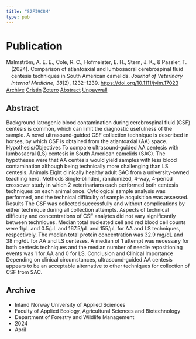 ```yaml
---
title: "S2FI9C8M"
type: pub
---
```

<h1>Publication</h1>
<article id="csl-bib-container-S2FI9C8M" class="csl-bib-container">
  <div class="csl-bib-body" style="line-height: 1.35; padding-left: 1em; text-indent:-1em;">
  <div class="csl-entry">Malmstr&#xF6;m, A. E. E., Cole, R. C., Hofmeister, E. H., Stern, J. K., &amp; Passler, T. (2024). Comparison of atlantoaxial and lumbosacral cerebrospinal fluid centesis techniques in South American camelids. <i>Journal of Veterinary Internal Medicine</i>, <i>38</i>(2), 1232&#x2013;1239. <a href="https://doi.org/10.1111/jvim.17023">https://doi.org/10.1111/jvim.17023</a></div>
</div>
  <div class="csl-bib-buttons">
    <a href="#taxonomy-article-S2FI9C8M" class="csl-bib-button">Archive</a>
    <a href="https://app.cristin.no/results/show.jsf?id=2258874" alt="Cristin URL" class="csl-bib-button">Cristin</a>
    <a href="http://zotero.org/groups/5402882/items/S2FI9C8M" alt="Zotero URL" class="csl-bib-button">Zotero</a>
    <a href="#abstract-article-S2FI9C8M" class="csl-bib-button">Abstract</a>
    <a href="https://onlinelibrary.wiley.com/doi/pdfdirect/10.1111/jvim.17023" class="csl-bib-button">Unpaywall</a>
  </div>
  <div id="csl-bib-meta-container-S2FI9C8M"></div>
</article>
<div id="csl-bib-meta-S2FI9C8M" class="csl-bib-meta">
  <article id="abstract-article-S2FI9C8M" class="abstract-article">
    <h1>Abstract</h1>
    Background Iatrogenic blood contamination during cerebrospinal fluid (CSF) centesis is common, which can limit the diagnostic usefulness of the sample. A novel ultrasound‐guided CSF collection technique is described in horses, by which CSF is obtained from the atlantoaxial (AA) space. Hypothesis/Objectives To compare ultrasound‐guided AA centesis with lumbosacral (LS) centesis in South American camelids (SAC). The hypotheses were that AA centesis would yield samples with less blood contamination although being technically more challenging than LS centesis. Animals Eight clinically healthy adult SAC from a university‐owned teaching herd. Methods Single‐blinded, randomized, 4‐way, 4‐period crossover study in which 2 veterinarians each performed both centesis techniques on each animal once. Cytological sample analysis was performed, and the technical difficulty of sample acquisition was assessed. Results The CSF was collected successfully and without complications by either technique during all collection attempts. Aspects of technical difficulty and concentrations of CSF analytes did not vary significantly between techniques. Median total nucleated cell and red blood cell counts were 1/μL and 0.5/μL and 167.5/μL and 155/μL for AA and LS techniques, respectively. The median total protein concentration was 32.9 mg/dL and 38 mg/dL for AA and LS centeses. A median of 1 attempt was necessary for both centesis techniques and the median number of needle repositioning events was 1 for AA and 0 for LS. Conclusion and Clinical Importance Depending on clinical circumstances, ultrasound‐guided AA centesis appears to be an acceptable alternative to other techniques for collection of CSF from SAC.
  </article>
  <article id="taxonomy-article-S2FI9C8M" class="taxonomy-article">
    <h1>Archive</h1>
    <ul>
      <li>Inland Norway University of Applied Sciences</li>
      <li>Faculty of Applied Ecology, Agricultural Sciences and Biotechnology</li>
      <li>Department of Forestry and Wildlife Management</li>
      <li>2024</li>
      <li>April</li>
    </ul>
  </article>
</div>
